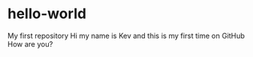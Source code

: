 # hello-world
My first repository
Hi my name is Kev and this is my first time on GitHub
How are you?
